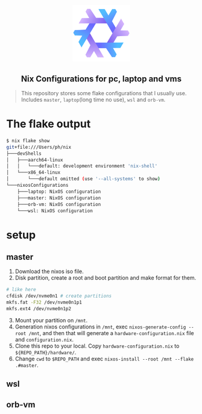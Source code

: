 <p align="center">
    <img src="./imgs/nixos-logo.png" width=30% />
</p>

<h2 align="center">
    Nix Configurations for pc, laptop and vms
</h2>

> This repository stores some flake configurations that I usually use. Includes `master`, `laptop`(long time no use), `wsl` and `orb-vm`.

# The flake output

```bash
$ nix flake show
git+file:///Users/ph/nix
├───devShells
│   ├───aarch64-linux
│   │   └───default: development environment 'nix-shell'
│   └───x86_64-linux
│       └───default omitted (use '--all-systems' to show)
└───nixosConfigurations
    ├───laptop: NixOS configuration
    ├───master: NixOS configuration
    ├───orb-vm: NixOS configuration
    └───wsl: NixOS configuration
```

# setup

## master

1. Download the nixos iso file.
2. Disk partition, create a root and boot partition and make format for them.
```bash
# like here
cfdisk /dev/nvme0n1 # create partitions
mkfs.fat -F32 /dev/nvme0n1p1
mkfs.ext4 /dev/nvme0n1p2
```
3. Mount your partition on `/mnt`.
4. Generation nixos configurations in `/mnt`, exec `nixos-generate-config --root /mnt`, and then that will generate a `hardware-configuration.nix` file and `configuration.nix`.
5. Clone this repo to your local. Copy `hardware-configuration.nix` to `${REPO_PATH}/hardware/`.
6. Change `cwd` to `$REPO_PATH` and exec `nixos-install --root /mnt --flake .#master`.

## wsl
## orb-vm
